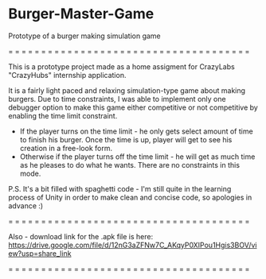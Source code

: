 # Burger-Master-Game
Prototype of a burger making simulation game

= = = = = = = = = = = = = = = = = = = = = = = = = = = = = = = = = = = = =

This is a prototype project made as a home assigment for CrazyLabs "CrazyHubs" internship application.

It is a fairly light paced and relaxing simulation-type game about making burgers. Due to time constraints,
I was able to implement only one debugger option to make this game either competitive or not competitive by
enabling the time limit constraint.
 * If the player turns on the time limit - he only gets select amount of time to finish his burger. Once the
   time is up, player will get to see his creation in a free-look form.
 * Otherwise if the player turns off the time limit - he will get as much time as he pleases to do what he wants.
   There are no constraints in this mode.

P.S. It's a bit filled with spaghetti code - I'm still quite in the learning process of Unity in order to make clean and concise code, so apologies in advance :)
   
= = = = = = = = = = = = = = = = = = = = = = = = = = = = = = = = = = = = =

Also - download link for the .apk file is here: 
https://drive.google.com/file/d/12nG3aZFNw7C_AKqyP0XIPou1Hgis3BOV/view?usp=share_link

= = = = = = = = = = = = = = = = = = = = = = = = = = = = = = = = = = = = =
